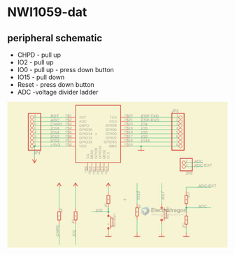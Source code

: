 
# NWI1059-dat 



## peripheral schematic 

- CHPD - pull up
- IO2 - pull up 
- IO0 - pull up - press down button 
- IO15 - pull down 
- Reset - press down button 
- ADC -voltage divider ladder 



![](2023-10-30-16-21-51.png)